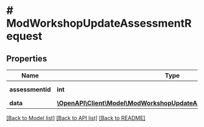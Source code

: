 # # ModWorkshopUpdateAssessmentRequest

## Properties

Name | Type | Description | Notes
------------ | ------------- | ------------- | -------------
**assessmentid** | **int** | Assessment id. |
**data** | [**\OpenAPI\Client\Model\ModWorkshopUpdateAssessmentRequestDataInner[]**](ModWorkshopUpdateAssessmentRequestDataInner.md) |  |

[[Back to Model list]](../../README.md#models) [[Back to API list]](../../README.md#endpoints) [[Back to README]](../../README.md)
